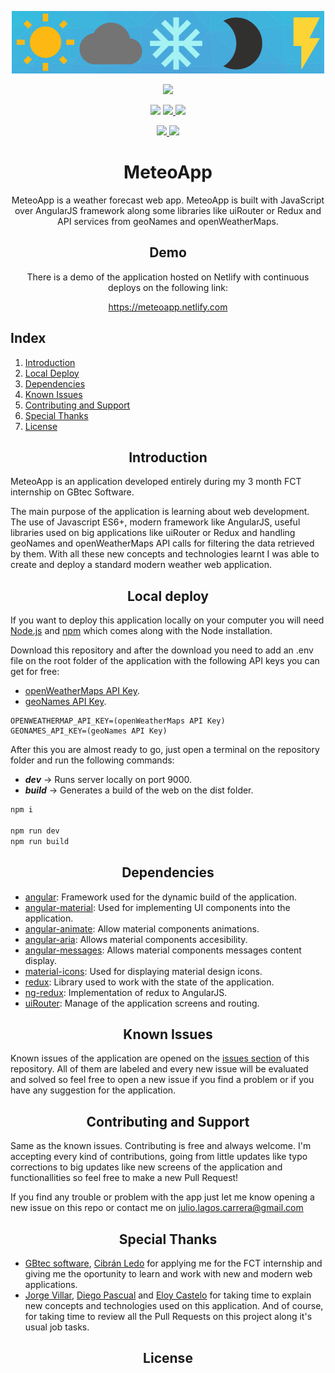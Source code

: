 <p align="center">
  <a href="https://github.com/jLagosCarrera/MeteoApp">
    <img src="img/logo.png" height="100px"/>
  </a>
</p>
<p align="center">
  <a href="https://app.netlify.com/sites/meteoapp/deploys" alt="Netlify Continuous Deployment">
    <img src="https://api.netlify.com/api/v1/badges/5afac4ae-1dc4-4a0a-a291-c6a3167a2442/deploy-status">
  </a>
</p>
<p align="center">
  <img src="https://img.shields.io/maintenance/yes/2019.svg?style=plastic">
  <a href="https://github.com/jLagosCarrera/MeteoApp/releases" alt="Download Repository">
    <img src="https://img.shields.io/github/downloads/jLagosCarrera/MeteoApp/total.svg?style=plastic">
  </a>
  <img src="https://img.shields.io/github/repo-size/JLagosCarrera/MeteoApp.svg?style=plastic">
</p>
<p align="center">
  <a href="https://github.com/jLagosCarrera/MeteoApp/issues" alt="Open Issues">
    <img src="https://img.shields.io/github/issues/jLagosCarrera/MeteoApp.svg?style=plastic">
  </a>
  <a href="https://github.com/jLagosCarrera/MeteoApp/issues?q=is%3Aissue+is%3Aclosed" alt="Closed Issues">
    <img src="https://img.shields.io/github/issues-closed/jLagosCarrera/MeteoApp.svg?style=plastic">
  </a>
</p>
<h1 align="center">MeteoApp</h1>
<p align="center">MeteoApp is a weather forecast web app. MeteoApp is built with JavaScript over AngularJS framework along some libraries like uiRouter or Redux and API services from geoNames and openWeatherMaps.</p>
<h2 align="center">Demo</h2>
<p align="center">There is a demo of the application hosted on Netlify with continuous deploys on the following link:</p>
<p align="center"><a href="https://meteoapp.netlify.com">https://meteoapp.netlify.com</a></p>

## Index
1. [Introduction](#introduction)
2. [Local Deploy](#local-deploy)
3. [Dependencies](#dependencies)
4. [Known Issues](#known-issues)
5. [Contributing and Support](#contributing-and-support)
6. [Special Thanks](#special-thanks)
7. [License](#license)

<h2 align="center">Introduction</h2>

MeteoApp is an application developed entirely during my 3 month FCT internship on GBtec Software.  

The main purpose of the application is learning about web development. The use of Javascript ES6+, modern framework like AngularJS, useful libraries used on big applications like uiRouter or Redux and handling geoNames and openWeatherMaps API calls for filtering the data retrieved by them. With all these new concepts and technologies learnt I was able to create and deploy a standard modern weather web application.

<h2 align="center">Local deploy</h2>

If you want to deploy this application locally on your computer you will need [Node.js](https://nodejs.org) and [npm](https://www.npmjs.com/) which comes along with the Node installation.  

Download this repository and after the download you need to add an .env file on the root folder of the application with the following API keys you can get for free:
- [openWeatherMaps API Key](https://openweathermap.org/appid).
- [geoNames API Key](https://www.geonames.org/export/).  

```text
OPENWEATHERMAP_API_KEY=(openWeatherMaps API Key)
GEONAMES_API_KEY=(geoNames API Key)
```  

After this you are almost ready to go, just open a terminal on the repository folder and run the following commands:
- **_dev_** -> Runs server locally on port 9000.
- **_build_** -> Generates a build of the web on the dist folder.

```bash
npm i

npm run dev
npm run build
```

<h2 align="center">Dependencies</h2>

- [angular](https://angularjs.org/): Framework used for the dynamic build of the application.
- [angular-material](https://material.angularjs.org/): Used for implementing UI components into the application.
- [angular-animate](https://www.npmjs.com/package/angular-animate): Allow material components animations.
- [angular-aria](https://www.npmjs.com/package/angular-aria): Allows material components accesibility.
- [angular-messages](https://www.npmjs.com/package/angular-messages): Allows material components messages content display.
- [material-icons](https://marella.github.io/material-icons/): Used for displaying material design icons.  
- [redux](https://redux.js.org/): Library used to work with the state of the application.
- [ng-redux](https://github.com/angular-redux/ng-redux): Implementation of redux to AngularJS.  
- [uiRouter](https://ui-router.github.io/): Manage of the application screens and routing.

<h2 align="center">Known Issues</h2>

Known issues of the application are opened on the [issues section](https://github.com/jLagosCarrera/MeteoApp/issues) of this repository. All of them are labeled and every new issue will be evaluated and solved so feel free to open a new issue if you find a problem or if you have any suggestion for the application.

<h2 align="center">Contributing and Support</h2>

Same as the known issues. Contributing is free and always welcome. I'm accepting every kind of contributions, going from little updates like typo corrections to big updates like new screens of the application and functionallities so feel free to make a new Pull Request!  

If you find any trouble or problem with the app just let me know opening a new issue on this repo or contact me on [julio.lagos.carrera@gmail.com](mailto:julio.lagos.carrera@gmail.com)

<h2 align="center">Special Thanks</h2>

- [GBtec software](https://www.linkedin.com/company/gbtec-software-espana-latam/), [Cibrán Ledo](https://www.linkedin.com/in/cibran/) for applying me for the FCT internship and giving me the oportunity to learn and work with new and modern web applications.
- [Jorge Villar](https://www.linkedin.com/in/jorge-villar-arana-34885151), [Diego Pascual](https://www.linkedin.com/in/diego-pascual-formoso/) and [Eloy Castelo](https://www.linkedin.com/in/eloy-castelo/) for taking time to explain new concepts and technologies used on this application. And of course, for taking time to review all the Pull Requests on this project along it's usual job tasks.

<h2 align="center">License</h2>
